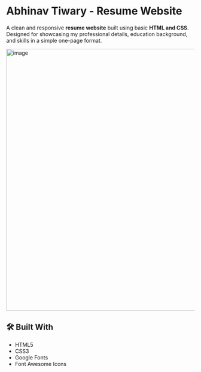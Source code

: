 # Abhinav Tiwary - Resume Website

A clean and responsive **resume website** built using basic **HTML and CSS**.  
Designed for showcasing my professional details, education background, and skills in a simple one-page format.

<img width="1000" height="697" alt="image" src="https://github.com/user-attachments/assets/e6699278-be0e-42e1-aa0e-b8c9a25d99f9" />




## 🛠️ Built With

- HTML5
- CSS3
- Google Fonts
- Font Awesome Icons

